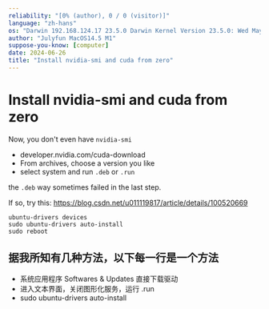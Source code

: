 ```yaml
---
reliability: "[0% (author), 0 / 0 (visitor)]"
language: "zh-hans"
os: "Darwin 192.168.124.17 23.5.0 Darwin Kernel Version 23.5.0: Wed May  1 20:16:51 PDT 2024; root:xnu-10063.121.3~5/RELEASE_ARM64_T8103 arm64"
author: "Julyfun MacOS14.5 M1"
suppose-you-know: [computer]
date: 2024-06-26
title: "Install nvidia-smi and cuda from zero"
---
```


# Install nvidia-smi and cuda from zero

Now, you don't even have `nvidia-smi`

- developer.nvidia.com/cuda-download
- From archives, choose a version you like
- select system and run `.deb` or `.run`

the `.deb` way sometimes failed in the last step.

If so, try this: https://blog.csdn.net/u011119817/article/details/100520669

```
ubuntu-drivers devices
sudo ubuntu-drivers auto-install
sudo reboot
```

## 据我所知有几种方法，以下每一行是一个方法

- 系统应用程序 Softwares & Updates 直接下载驱动
- 进入文本界面，关闭图形化服务，运行 .run
- sudo ubuntu-drivers auto-install

